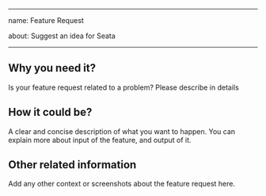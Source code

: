 <!--
    Licensed to the Apache Software Foundation (ASF) under one or more
    contributor license agreements.  See the NOTICE file distributed with
    this work for additional information regarding copyright ownership.
    The ASF licenses this file to You under the Apache License, Version 2.0
    (the "License"); you may not use this file except in compliance with
    the License.  You may obtain a copy of the License at

    http://www.apache.org/licenses/LICENSE-2.0
    
    Unless required by applicable law or agreed to in writing, software
    distributed under the License is distributed on an "AS IS" BASIS,
    WITHOUT WARRANTIES OR CONDITIONS OF ANY KIND, either express or implied.
    See the License for the specific language governing permissions and
    limitations under the License.
-->
---
name: Feature Request

about: Suggest an idea for Seata

---
<!-- Please do not use this issue template to report security vulnerabilities but refer to our [security policy](https://github.com/seata/seata/security/policy). -->

## Why you need it?
 Is your feature request related to a problem? Please describe in details


## How it could be?
A clear and concise description of what you want to happen. You can explain more about input of the feature, and output of it.


## Other related information
Add any other context or screenshots about the feature request here.